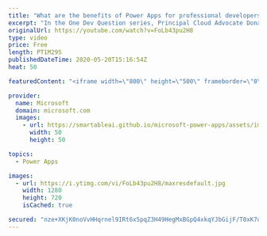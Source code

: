 ```yaml
---
title: "What are the benefits of Power Apps for professional developers? | One Dev Question: Dona Sarkar"
excerpt: "In the One Dev Question series, Principal Cloud Advocate Dona Sarkar shares why Power Apps is important for professional developers.   For more information, visit: https://docs.microsoft.com/powerapps/maker/canvas-apps/getting-started/?WT.mc_id=onedevquestion-c9-donasa    Try Azure for free: https://aka.ms/TryAzure7"
originalUrl: https://youtube.com/watch?v=FoLb43pu2H8
type: video
price: Free
length: PT1M29S
publishedDateTime: 2020-05-20T15:16:54Z
heat: 50

featuredContent: "<iframe width=\"800\" height=\"500\" frameborder=\"0\" src=\"https://www.youtube.com/embed/FoLb43pu2H8\" allow=\"accelerometer; autoplay; encrypted-media; gyroscope; picture-in-picture\" allowfullscreen></iframe>"

provider:
  name: Microsoft
  domain: microsoft.com
  images:
    - url: https://smartableai.github.io/microsoft-power-apps/assets/images/organizations/microsoft.com-50x50.jpg
      width: 50
      height: 50

topics:
  - Power Apps

images:
  - url: https://i.ytimg.com/vi/FoLb43pu2H8/maxresdefault.jpg
    width: 1280
    height: 720
    isCached: true

secured: "nze+XKjK0noVvHHqrnel9IRt6x5pqZ3H49HegMxBGpQ4xkqYJbGijF/T0xK7dY8SxdusUdmKg4A70hMR9Gl75KwbkM0NvCA5a+kG5rz4r9J+P3RvOH5d/HRog+h1C5n1NOy95EABEeM9hyOTKACQwjap0Ixe5iM/Bq1ibpJJQYrGjGgavsUbPcV1u9dmePtzu1tW8kZ/wIWWPH5IvVI8aaV6ELivrmKrHCmEQ78ruC0qOvp+G0ny1fflCrVUEpf90fiPJ32Hj8q+hInYn2blJRCCkZdjQsI0CuwtfhdUHzHMfwOVCOFVs70ssLc+1ShEgIdmCgPs5hThqIDlfBp5ztgO1YRVlDZgBPJesAHFduEWx6HwB/K+fPU2ZCu7LhwKDaIwpLrDuvOwQL3R2HGHBRSw+wJBLksfHr8w8oZ0620=;oAjMTxh2Qxt39unClot5iQ=="
---
```


